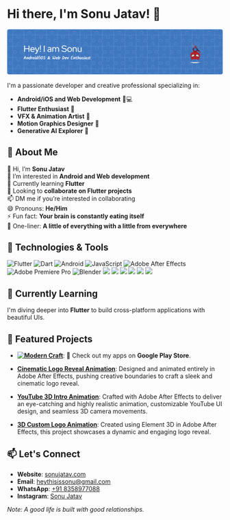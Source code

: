 # Hi there, I'm Sonu Jatav! 👋

![Profile Banner](https://raw.githubusercontent.com/heythisissonu/heythisissonu/refs/heads/main/github-header-image.png) 

I'm a passionate developer and creative professional specializing in:

- **Android/iOS and Web Development** 📱💻
- **Flutter Enthusiast** 🚀
- **VFX & Animation Artist** 🎨
- **Motion Graphics Designer** 🎥
- **Generative AI Explorer** 🤖

## 🚀 About Me  

👋 Hi, I’m **Sonu Jatav**  
👀 I’m interested in **Android and Web development**  
🌱 Currently learning **Flutter**  
💞️ Looking to **collaborate on Flutter projects**  
📫 DM me if you’re interested in collaborating  
😄 Pronouns: **He/Him**  
⚡ Fun fact: **Your brain is constantly eating itself**  
💞️ One-liner: **A little of everything with a little from everywhere**  

## 🔧 Technologies & Tools

![Flutter](https://img.shields.io/badge/Flutter-02569B?style=for-the-badge&logo=flutter&logoColor=white)
![Dart](https://img.shields.io/badge/Dart-0175C2?style=for-the-badge&logo=dart&logoColor=white)
![Android](https://img.shields.io/badge/Android-3DDC84?style=for-the-badge&logo=android&logoColor=white)
![JavaScript](https://img.shields.io/badge/JavaScript-F7DF1E?style=for-the-badge&logo=javascript&logoColor=black)
![Adobe After Effects](https://img.shields.io/badge/Adobe%20After%20Effects-9999FF?style=for-the-badge&logo=adobe-after-effects&logoColor=white)
![Adobe Premiere Pro](https://img.shields.io/badge/Adobe%20Premiere%20Pro-9999FF?style=for-the-badge&logo=adobe-premiere-pro&logoColor=white)
![Blender](https://img.shields.io/badge/Blender-F5792A?style=for-the-badge&logo=blender&logoColor=white)
  <img src="https://img.shields.io/badge/Photoshop-31A8FF?style=for-the-badge&logo=adobe-photoshop&logoColor=white" />
  <img src="https://img.shields.io/badge/Illustrator-FF9A00?style=for-the-badge&logo=adobe-illustrator&logoColor=white" />
  <img src="https://img.shields.io/badge/Figma-F24E1E?style=for-the-badge&logo=figma&logoColor=white" />
  <img src="https://img.shields.io/badge/Canva-00C4CC?style=for-the-badge&logo=canva&logoColor=white" />
  <img src="https://img.shields.io/badge/VS%20Code-007ACC?style=for-the-badge&logo=visual-studio-code&logoColor=white" />
  <img src="https://img.shields.io/badge/ChatGPT-00A67E?style=for-the-badge&logo=openai&logoColor=white" />



## 🌱 Currently Learning

I'm diving deeper into **Flutter** to build cross-platform applications with beautiful UIs.

## 💼 Featured Projects

- **[![Modern Craft](https://img.shields.io/badge/Google%20Play%20Store-Modern%20Craft-34A853?style=for-the-badge&logo=google-play&logoColor=white)](https://play.google.com/store/apps/dev?id=9195200697563876520)**: 🚀 Check out my apps on **Google Play Store**.

- **[Cinematic Logo Reveal Animation](https://www.sonujatav.com/portfolio/cinematic-logo-reveal-animation)**: Designed and animated entirely in Adobe After Effects, pushing creative boundaries to craft a sleek and cinematic logo reveal.
  
- **[YouTube 3D Intro Animation](https://www.sonujatav.com/portfolio/youtube-3d-intro-animation)**: Crafted with Adobe After Effects to deliver an eye-catching and highly realistic animation, customizable YouTube UI design, and seamless 3D camera movements.

- **[3D Custom Logo Animation](https://www.sonujatav.com/portfolio/3d-custom-logo-animation)**: Created using Element 3D in Adobe After Effects, this project showcases a dynamic and engaging logo reveal.

## 📫 Let's Connect

- **Website**: [sonujatav.com](https://www.sonujatav.com/)
- **Email**: heythisissonu@gmail.com
- **WhatsApp**: [+91 8358977088](https://api.whatsapp.com/send?phone=918358977088)
- **Instagram**: [Sonu Jatav](https://www.instagram.com/heythisissonu/)

*Note: A good life is built with good relationships.*

